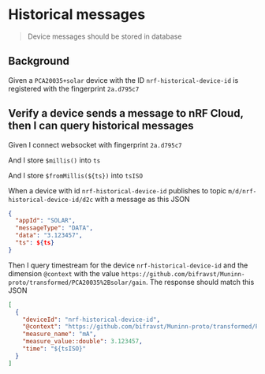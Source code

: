 # Historical messages

> Device messages should be stored in database

## Background

Given a `PCA20035+solar` device with the ID `nrf-historical-device-id` is
registered with the fingerprint `2a.d795c7`

## Verify a device sends a message to nRF Cloud, then I can query historical messages

Given I connect websocket with fingerprint `2a.d795c7`

And I store `$millis()` into `ts`

And I store `$fromMillis(${ts})` into `tsISO`

When a device with id `nrf-historical-device-id` publishes to topic
`m/d/nrf-historical-device-id/d2c` with a message as this JSON

```json
{
  "appId": "SOLAR",
  "messageType": "DATA",
  "data": "3.123457",
  "ts": ${ts}
}
```

Then I query timestream for the device `nrf-historical-device-id` and the
dimension `@context` with the value
`https://github.com/bifravst/Muninn-proto/transformed/PCA20035%2Bsolar/gain`.
The response should match this JSON

```json
[
  {
    "deviceId": "nrf-historical-device-id",
    "@context": "https://github.com/bifravst/Muninn-proto/transformed/PCA20035%2Bsolar/gain",
    "measure_name": "mA",
    "measure_value::double": 3.123457,
    "time": "${tsISO}"
  }
]
```
